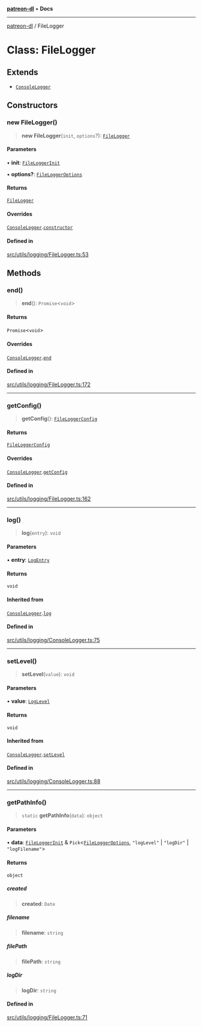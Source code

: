 [**patreon-dl**](../README.md) • **Docs**

***

[patreon-dl](../README.md) / FileLogger

# Class: FileLogger

## Extends

- [`ConsoleLogger`](ConsoleLogger.md)

## Constructors

### new FileLogger()

> **new FileLogger**(`init`, `options`?): [`FileLogger`](FileLogger.md)

#### Parameters

• **init**: [`FileLoggerInit`](../interfaces/FileLoggerInit.md)

• **options?**: [`FileLoggerOptions`](../interfaces/FileLoggerOptions.md)

#### Returns

[`FileLogger`](FileLogger.md)

#### Overrides

[`ConsoleLogger`](ConsoleLogger.md).[`constructor`](ConsoleLogger.md#constructors)

#### Defined in

[src/utils/logging/FileLogger.ts:53](https://github.com/patrickkfkan/patreon-dl/blob/29c94231b23a7a4c79dabb0a793bbd02deb02932/src/utils/logging/FileLogger.ts#L53)

## Methods

### end()

> **end**(): `Promise`\<`void`\>

#### Returns

`Promise`\<`void`\>

#### Overrides

[`ConsoleLogger`](ConsoleLogger.md).[`end`](ConsoleLogger.md#end)

#### Defined in

[src/utils/logging/FileLogger.ts:172](https://github.com/patrickkfkan/patreon-dl/blob/29c94231b23a7a4c79dabb0a793bbd02deb02932/src/utils/logging/FileLogger.ts#L172)

***

### getConfig()

> **getConfig**(): [`FileLoggerConfig`](../interfaces/FileLoggerConfig.md)

#### Returns

[`FileLoggerConfig`](../interfaces/FileLoggerConfig.md)

#### Overrides

[`ConsoleLogger`](ConsoleLogger.md).[`getConfig`](ConsoleLogger.md#getconfig)

#### Defined in

[src/utils/logging/FileLogger.ts:162](https://github.com/patrickkfkan/patreon-dl/blob/29c94231b23a7a4c79dabb0a793bbd02deb02932/src/utils/logging/FileLogger.ts#L162)

***

### log()

> **log**(`entry`): `void`

#### Parameters

• **entry**: [`LogEntry`](../interfaces/LogEntry.md)

#### Returns

`void`

#### Inherited from

[`ConsoleLogger`](ConsoleLogger.md).[`log`](ConsoleLogger.md#log)

#### Defined in

[src/utils/logging/ConsoleLogger.ts:75](https://github.com/patrickkfkan/patreon-dl/blob/29c94231b23a7a4c79dabb0a793bbd02deb02932/src/utils/logging/ConsoleLogger.ts#L75)

***

### setLevel()

> **setLevel**(`value`): `void`

#### Parameters

• **value**: [`LogLevel`](../type-aliases/LogLevel.md)

#### Returns

`void`

#### Inherited from

[`ConsoleLogger`](ConsoleLogger.md).[`setLevel`](ConsoleLogger.md#setlevel)

#### Defined in

[src/utils/logging/ConsoleLogger.ts:88](https://github.com/patrickkfkan/patreon-dl/blob/29c94231b23a7a4c79dabb0a793bbd02deb02932/src/utils/logging/ConsoleLogger.ts#L88)

***

### getPathInfo()

> `static` **getPathInfo**(`data`): `object`

#### Parameters

• **data**: [`FileLoggerInit`](../interfaces/FileLoggerInit.md) & `Pick`\<[`FileLoggerOptions`](../interfaces/FileLoggerOptions.md), `"logLevel"` \| `"logDir"` \| `"logFilename"`\>

#### Returns

`object`

##### created

> **created**: `Date`

##### filename

> **filename**: `string`

##### filePath

> **filePath**: `string`

##### logDir

> **logDir**: `string`

#### Defined in

[src/utils/logging/FileLogger.ts:71](https://github.com/patrickkfkan/patreon-dl/blob/29c94231b23a7a4c79dabb0a793bbd02deb02932/src/utils/logging/FileLogger.ts#L71)
